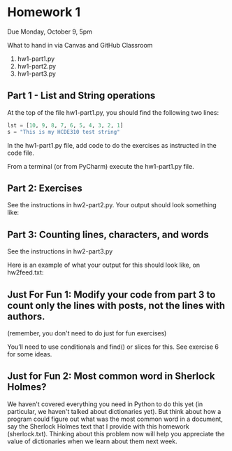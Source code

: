 # Homework 1
Due 	Monday, October 9, 5pm

What to hand in via Canvas and GitHub Classroom
1. hw1-part1.py
2. hw1-part2.py
3. hw1-part3.py

## Part 1 - List and String operations
At the top of the file hw1-part1.py, you should find the following two lines:

```python
lst = [10, 9, 8, 7, 6, 5, 4, 3, 2, 1]
s = "This is my HCDE310 test string"
```

In the hw1-part1.py file, add code to do the exercises as instructed in the code file.

From a terminal (or from PyCharm) execute the hw1-part1.py file.

## Part 2: Exercises
See the instructions in hw2-part2.py. Your output should look something like:

## Part 3: Counting lines, characters, and words
See the instructions in hw2-part3.py

Here is an example of what your output for this should look like, on hw2feed.txt:

## Just For Fun 1: Modify your code from part 3 to count only the lines with posts, not the lines with authors.
(remember, you don't need to do just for fun exercises)

You’ll need to use conditionals and find() or slices for this.  See exercise 6 for some ideas.

## Just for Fun 2: Most common word in Sherlock Holmes?
We haven't covered everything you need in Python to do this yet (in particular, we haven't talked about dictionaries yet). But think about how a program could figure out what was the most common word in a document, say the Sherlock Holmes text that I provide with this homework (sherlock.txt). Thinking about this problem now will help you appreciate the value of dictionaries when we learn about them next week.



